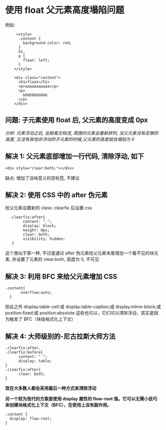 # 使用 float 父元素高度塌陷问题

例如:

```
     <style>
      .content {
        background-color: red;
      }
      h1,
      p {
        float: left;
      }
    </style>

    <div class="content">
      <h1>float</h1>
      <p>aaaaaaaaaaa</p>
      <p>
        bbbbbbbbbbb
      </p>
    </div>
```

## 问题: 子元素使用 float 后, 父元素的高度变成 0px

_分析: 元素浮动之后, 会脱离文档流, 周围的元素会重新排列, 当父元素没有足够的高度, 又没有其他非浮动的子元素的时候,父元素的高度就会塌陷为 0_

## 解决 1: 父元素底部增加一行代码, 清除浮动, 如下

```
<div style="clear:both;"></div>
```

缺点: 增加了没啥意义的空标签, 不建议

## 解决 2: 使用 CSS 中的 after 伪元素

给父元素设置新的 class: clearfix 后设置 css

```
  .clearfix:after{
        content: ".";
        display: block;
        height: 0px;
        clear: both;
        visibility: hidden;
   }
```

这个类似于第一种, 不过是通过 after 伪元素给父元素末尾增加一个看不见的块元素, 并设置了元素的 clear:both, 高度为 0, 不可见

## 解决 3: 利用 BFC 来给父元素增加 CSS

```
.content{
       overflow:auto;
  }
```

除此之外 display:table-cell;或 display:table-caption;或 display:inline-block;或 position:fixed;或 position:absolute 这些也可以，它们可以清除浮动，其实是因为触发了 BFC（块级格式化上下文）

## 解决 4: 大师级别的-尼古拉斯大师方法

```
.clearfix:after,
.clearfix:before{
      content: " ";
      display: table;
}
.clearfix:after{
      clear: both;
}
```

**现在大多数人都会采用最后一种方式来清除浮动**

**另一个较为现代的方案是使用 display 属性的 flow-root 值。它可以无需小技巧来创建块格式化上下文（BFC），在使用上没有副作用。**

```
.content {
  display: flow-root;
}
```
